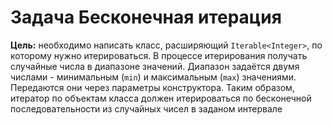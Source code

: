 # Задача Бесконечная итерация
**Цель:** необходимо написать класс, расширяющий `Iterable<Integer>`, по которому нужно итерироваться. В процессе итерирования получать случайные числа в диапазоне значений. Диапазон задаётся двумя числами - минимальным (`min`) и максимальным (`max`) значениями. Передаются они через параметры конструктора. Таким образом, итератор по объектам  класса должен итерироваться по бесконечной последовательности из случайных чисел в заданом интервале

